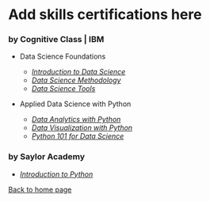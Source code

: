 # Add skills certifications here

### by Cognitive Class | IBM
* Data Science Foundations

  * <i>[Introduction to Data Science]()</i>
  * <i>[Data Science Methodology]()</i>
  * <i>[Data Science Tools]()</i>
* Applied Data Science with Python
  * <i>[Data Analytics with Python]()</i>
  * <i>[Data Visualization with Python]()</i>
  * <i>[Python 101 for Data Science]()</i>

### by Saylor Academy

* <i>[Introduction to Python](https://github.com/mbhagwan/Certifications/blob/main/Introduction_to_Python.pdf)</i>

[Back to home page](index.md)
